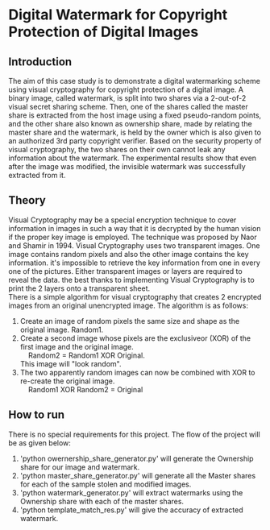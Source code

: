 # Digital Watermark for Copyright Protection of Digital Images
## Introduction
The aim of this case study is to demonstrate a digital watermarking scheme using visual cryptography for copyright protection of a digital image. A binary image, called watermark, is split into two shares via a 2-out-of-2 visual secret sharing scheme. Then, one of the shares called the master share is extracted from the host image using a fixed pseudo-random points, and the other share also known as ownership share, made by relating the master share and the watermark, is held by the owner which is also given to an authorized 3rd party copyright verifier. Based on the security property of visual cryptography, the two shares on their own cannot leak any information about the watermark. The experimental results show that even after the image was modified, the invisible watermark was successfully extracted from it.
## Theory
Visual Cryptography may be a special encryption technique to cover information in images in such a way that it is decrypted by the human vision if the proper key image is employed. The technique was proposed by Naor and Shamir in 1994. Visual Cryptography uses two transparent images. One image contains random pixels and also the other image contains the key information. it's impossible to retrieve the key information from one in every one of the pictures. Either transparent images or layers are required to reveal the data. the best thanks to implementing Visual Cryptography is to print the 2 layers onto a transparent sheet. <br>
There is a simple algorithm for visual cryptography that creates 2 encrypted images from an original unencrypted image. The algorithm is as follows:
1. Create an image of random pixels the same size and shape as the original image. Random1.
2. Create a second image whose pixels are the exclusiveor (XOR) of the first image and the original image.<br>
       &nbsp;&nbsp;&nbsp; Random2 = Random1 XOR Original.
<br>This image will "look random".
3. The two apparently random images can now be combined with XOR to re-create the original image.<br>
       &nbsp;&nbsp;&nbsp; Random1 XOR Random2 = Original
      
## How to run
There is no special requirements for this project. The flow of the project will be as given below:
1. 'python owernership_share_generator.py' will generate the Ownership share for our image and watermark.
2. 'python master_share_generator.py' will generate all the Master shares for each of the sample stolen and modified images.
3. 'python watermark_generator.py' will extract watermarks using the Ownership share with each of the master shares.
4. 'python template_match_res.py' will give the accuracy of extracted watermark.
